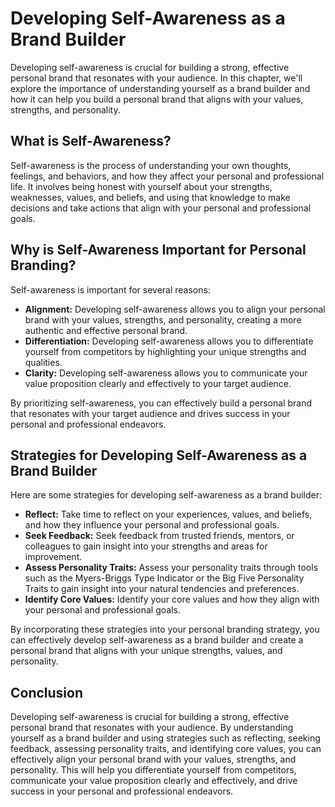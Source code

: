 Developing Self-Awareness as a Brand Builder
=====================================================================================================

Developing self-awareness is crucial for building a strong, effective personal brand that resonates with your audience. In this chapter, we'll explore the importance of understanding yourself as a brand builder and how it can help you build a personal brand that aligns with your values, strengths, and personality.

What is Self-Awareness?
-----------------------

Self-awareness is the process of understanding your own thoughts, feelings, and behaviors, and how they affect your personal and professional life. It involves being honest with yourself about your strengths, weaknesses, values, and beliefs, and using that knowledge to make decisions and take actions that align with your personal and professional goals.

Why is Self-Awareness Important for Personal Branding?
------------------------------------------------------

Self-awareness is important for several reasons:

* **Alignment:** Developing self-awareness allows you to align your personal brand with your values, strengths, and personality, creating a more authentic and effective personal brand.
* **Differentiation:** Developing self-awareness allows you to differentiate yourself from competitors by highlighting your unique strengths and qualities.
* **Clarity:** Developing self-awareness allows you to communicate your value proposition clearly and effectively to your target audience.

By prioritizing self-awareness, you can effectively build a personal brand that resonates with your target audience and drives success in your personal and professional endeavors.

Strategies for Developing Self-Awareness as a Brand Builder
-----------------------------------------------------------

Here are some strategies for developing self-awareness as a brand builder:

* **Reflect:** Take time to reflect on your experiences, values, and beliefs, and how they influence your personal and professional goals.
* **Seek Feedback:** Seek feedback from trusted friends, mentors, or colleagues to gain insight into your strengths and areas for improvement.
* **Assess Personality Traits:** Assess your personality traits through tools such as the Myers-Briggs Type Indicator or the Big Five Personality Traits to gain insight into your natural tendencies and preferences.
* **Identify Core Values:** Identify your core values and how they align with your personal and professional goals.

By incorporating these strategies into your personal branding strategy, you can effectively develop self-awareness as a brand builder and create a personal brand that aligns with your unique strengths, values, and personality.

Conclusion
----------

Developing self-awareness is crucial for building a strong, effective personal brand that resonates with your audience. By understanding yourself as a brand builder and using strategies such as reflecting, seeking feedback, assessing personality traits, and identifying core values, you can effectively align your personal brand with your values, strengths, and personality. This will help you differentiate yourself from competitors, communicate your value proposition clearly and effectively, and drive success in your personal and professional endeavors.
